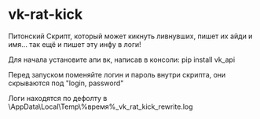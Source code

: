 # vk-rat-kick
Питонский Скрипт, который может кикнуть ливнувших, пишет их айди и имя... так ещё и пишет эту инфу в логи!

  Для начала установите апи вк, написав в консоли: pip install vk_api
 
  Перед запуском поменяйте логин и пароль внутри скрипта, они скрываются под "login, password"
  
  Логи находятся по дефолту в \AppData\Local\Temp\\%время%_vk_rat_kick_rewrite.log
